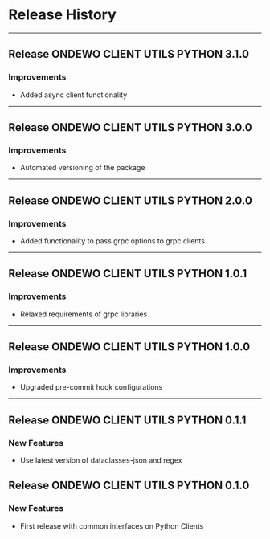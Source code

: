 # Release History

*****************

## Release ONDEWO CLIENT UTILS PYTHON 3.1.0

### Improvements

* Added async client functionality

*****************

## Release ONDEWO CLIENT UTILS PYTHON 3.0.0

### Improvements

* Automated versioning of the package

*****************

## Release ONDEWO CLIENT UTILS PYTHON 2.0.0

### Improvements

* Added functionality to pass grpc options to grpc clients

*****************

## Release ONDEWO CLIENT UTILS PYTHON 1.0.1

### Improvements

* Relaxed requirements of grpc libraries

*****************

## Release ONDEWO CLIENT UTILS PYTHON 1.0.0

### Improvements

* Upgraded pre-commit hook configurations

*****************

## Release ONDEWO CLIENT UTILS PYTHON 0.1.1

### New Features

* Use latest version of dataclasses-json and regex

## Release ONDEWO CLIENT UTILS PYTHON 0.1.0

### New Features

* First release with common interfaces on Python Clients
